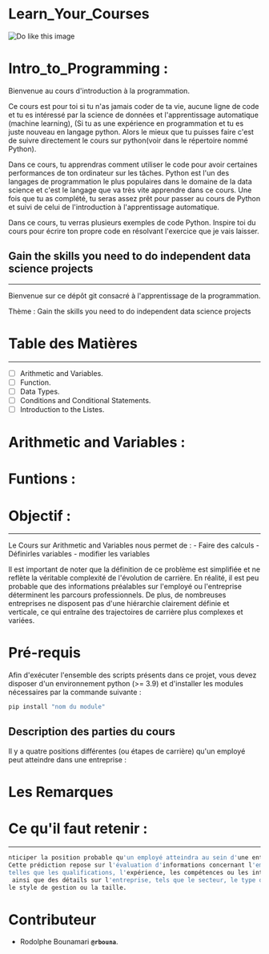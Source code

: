 # Learn_Your_Courses
![Do like this image](https://media.licdn.com/dms/image/D4D12AQGLrP7ZZbKmoQ/article-cover_image-shrink_720_1280/0/1679398470655?e=2147483647&v=beta&t=SvSgoSBDFkLUAy2pbKUl1vX_ptfw7C0UfvK7909Rrxg)

# Intro_to_Programming :
Bienvenue au cours d'introduction à la programmation. 

Ce cours est pour toi si tu n'as jamais coder de ta vie, aucune ligne de code et tu es intéressé par la science de données et l'apprentissage automatique (machine learning), 
(Si tu as une expérience en  programmation et tu es juste nouveau en langage python. Alors le mieux que tu puisses faire c'est de suivre directement le cours sur python(voir dans le répertoire nommé Python).

Dans ce cours, tu apprendras comment utiliser le code pour avoir certaines performances de ton ordinateur sur les tâches. Python est l'un des langages de programmation le plus populaires dans le domaine de la data science et c'est le langage que va très vite apprendre dans ce cours. Une fois que tu as complété, tu seras assez prêt pour passer au cours de Python et suivi de celui de l'introduction à l'apprentissage automatique.

Dans ce cours, tu verras plusieurs exemples de code Python. Inspire toi du cours pour écrire ton propre code en résolvant l'exercice que je vais laisser.


## Gain the skills you need to do independent data science projects
--------
Bienvenue sur ce dépôt git consacré à l'apprentissage de la programmation.

Thème : Gain the skills you need to do independent data science projects

# Table  des Matières
--------
- [ ] Arithmetic and Variables.
- [ ] Function.
- [ ] Data Types.
- [ ] Conditions and Conditional Statements.
- [ ] Introduction to the Listes.

# Arithmetic and Variables :

# Funtions : 

# Objectif :
--------
Le Cours sur Arithmetic and Variables nous permet de : 
    - Faire des calculs 
    - Définirles variables
    - modifier les variables
    
Il est important de noter que la définition de ce problème est simplifiée et ne reflète la véritable complexité de l'évolution de carrière. En réalité, il est peu probable que des informations préalables sur l'employé ou l'entreprise déterminent les parcours professionnels. De plus, de nombreuses entreprises ne disposent pas d'une hiérarchie clairement définie et verticale, ce qui entraîne des trajectoires de carrière plus complexes et variées.

# Pré-requis

Afin d'exécuter l'ensemble des scripts présents dans ce projet, vous devez disposer d'un environnement python (>= 3.9) et d'installer les modules nécessaires par la commande suivante :

```bash
pip install "nom du module"
```

## Description des parties du cours

Il y a quatre positions différentes (ou étapes de carrière) qu'un employé peut atteindre dans une entreprise :

# Les Remarques


# Ce qu'il faut retenir :
--------
```bash
nticiper la position probable qu'un employé atteindra au sein d'une entreprise.
Cette prédiction repose sur l'évaluation d'informations concernant l'employé,
telles que les qualifications, l'expérience, les compétences ou les intérêts,
 ainsi que des détails sur l'entreprise, tels que le secteur, le type d'activité,
le style de gestion ou la taille.
```

# Contributeur
- Rodolphe Bounamari **`@rbouna`**.
